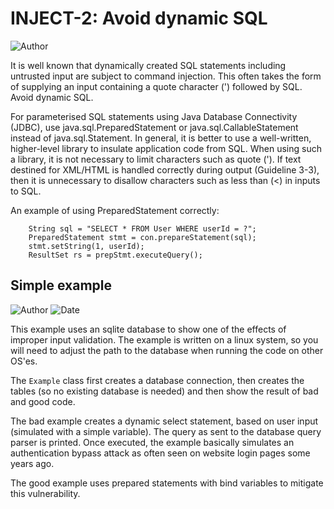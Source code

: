 # INJECT-2: Avoid dynamic SQL
![Author](https://img.shields.io/badge/Author-Oracle-blue.svg)


It is well known that dynamically created SQL statements including untrusted input are subject to command injection. This often takes the form of supplying an input containing a quote character (') followed by SQL. Avoid dynamic SQL.

For parameterised SQL statements using Java Database Connectivity (JDBC), use java.sql.PreparedStatement or java.sql.CallableStatement instead of java.sql.Statement. In general, it is better to use a well-written, higher-level library to insulate application code from SQL. When using such a library, it is not necessary to limit characters such as quote ('). If text destined for XML/HTML is handled correctly during output (Guideline 3-3), then it is unnecessary to disallow characters such as less than (<) in inputs to SQL.

An example of using PreparedStatement correctly:

        String sql = "SELECT * FROM User WHERE userId = ?"; 
        PreparedStatement stmt = con.prepareStatement(sql); 
        stmt.setString(1, userId); 
        ResultSet rs = prepStmt.executeQuery();

## Simple example

![Author](https://img.shields.io/badge/Author-Robin.Peiremans-blue.svg)
![Date](https://img.shields.io/badge/Date-20171129-lightgrey.svg)

This example uses an sqlite database to show one of the effects of improper input validation. The example is written on a linux system, so you will need to adjust the path to the database when running the code on other OS'es.

The ```Example``` class first creates a database connection, then creates the tables (so no existing database is needed) and then show the result of bad and good code.

The bad example creates a dynamic select statement, based on user input (simulated with a simple variable). The query as sent to the database query parser is printed.
Once executed, the example basically simulates an authentication bypass attack as often seen on website login pages some years ago.

The good example uses prepared statements with bind variables to mitigate this vulnerability.  